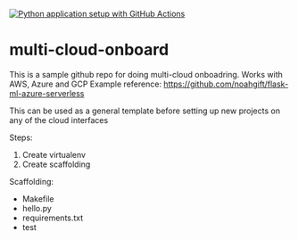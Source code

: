 [![Python application setup with GitHub Actions](https://github.com/abhijeetag/multi-cloud-onboard/actions/workflows/main.yml/badge.svg)](https://github.com/abhijeetag/multi-cloud-onboard/actions/workflows/main.yml)

# multi-cloud-onboard
This is a sample github repo for doing multi-cloud onboadring. Works with AWS, Azure and GCP
Example reference: https://github.com/noahgift/flask-ml-azure-serverless

This can be used as a general template before setting up new projects on any of the cloud interfaces

Steps:
1. Create virtualenv
2. Create scaffolding



Scaffolding:
* Makefile
* hello.py
* requirements.txt
* test
